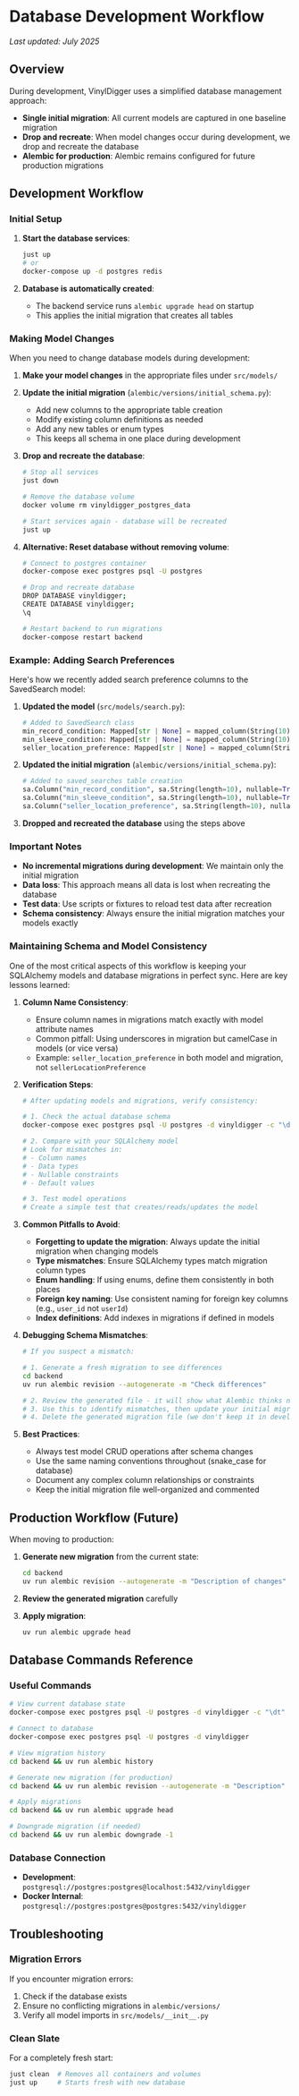 # Database Development Workflow

*Last updated: July 2025*

## Overview

During development, VinylDigger uses a simplified database management approach:
- **Single initial migration**: All current models are captured in one baseline migration
- **Drop and recreate**: When model changes occur during development, we drop and recreate the database
- **Alembic for production**: Alembic remains configured for future production migrations

## Development Workflow

### Initial Setup

1. **Start the database services**:
   ```bash
   just up
   # or
   docker-compose up -d postgres redis
   ```

2. **Database is automatically created**:
   - The backend service runs `alembic upgrade head` on startup
   - This applies the initial migration that creates all tables

### Making Model Changes

When you need to change database models during development:

1. **Make your model changes** in the appropriate files under `src/models/`

2. **Update the initial migration** (`alembic/versions/initial_schema.py`):
   - Add new columns to the appropriate table creation
   - Modify existing column definitions as needed
   - Add any new tables or enum types
   - This keeps all schema in one place during development

3. **Drop and recreate the database**:
   ```bash
   # Stop all services
   just down

   # Remove the database volume
   docker volume rm vinyldigger_postgres_data

   # Start services again - database will be recreated
   just up
   ```

3. **Alternative: Reset database without removing volume**:
   ```bash
   # Connect to postgres container
   docker-compose exec postgres psql -U postgres

   # Drop and recreate database
   DROP DATABASE vinyldigger;
   CREATE DATABASE vinyldigger;
   \q

   # Restart backend to run migrations
   docker-compose restart backend
   ```

### Example: Adding Search Preferences

Here's how we recently added search preference columns to the SavedSearch model:

1. **Updated the model** (`src/models/search.py`):
   ```python
   # Added to SavedSearch class
   min_record_condition: Mapped[str | None] = mapped_column(String(10), nullable=True)
   min_sleeve_condition: Mapped[str | None] = mapped_column(String(10), nullable=True)
   seller_location_preference: Mapped[str | None] = mapped_column(String(10), nullable=True)
   ```

2. **Updated the initial migration** (`alembic/versions/initial_schema.py`):
   ```python
   # Added to saved_searches table creation
   sa.Column("min_record_condition", sa.String(length=10), nullable=True),
   sa.Column("min_sleeve_condition", sa.String(length=10), nullable=True),
   sa.Column("seller_location_preference", sa.String(length=10), nullable=True),
   ```

3. **Dropped and recreated the database** using the steps above

### Important Notes

- **No incremental migrations during development**: We maintain only the initial migration
- **Data loss**: This approach means all data is lost when recreating the database
- **Test data**: Use scripts or fixtures to reload test data after recreation
- **Schema consistency**: Always ensure the initial migration matches your models exactly

### Maintaining Schema and Model Consistency

One of the most critical aspects of this workflow is keeping your SQLAlchemy models and database migrations in perfect sync. Here are key lessons learned:

1. **Column Name Consistency**:
   - Ensure column names in migrations match exactly with model attribute names
   - Common pitfall: Using underscores in migration but camelCase in models (or vice versa)
   - Example: `seller_location_preference` in both model and migration, not `sellerLocationPreference`

2. **Verification Steps**:
   ```bash
   # After updating models and migrations, verify consistency:

   # 1. Check the actual database schema
   docker-compose exec postgres psql -U postgres -d vinyldigger -c "\d+ table_name"

   # 2. Compare with your SQLAlchemy model
   # Look for mismatches in:
   # - Column names
   # - Data types
   # - Nullable constraints
   # - Default values

   # 3. Test model operations
   # Create a simple test that creates/reads/updates the model
   ```

3. **Common Pitfalls to Avoid**:
   - **Forgetting to update the migration**: Always update the initial migration when changing models
   - **Type mismatches**: Ensure SQLAlchemy types match migration column types
   - **Enum handling**: If using enums, define them consistently in both places
   - **Foreign key naming**: Use consistent naming for foreign key columns (e.g., `user_id` not `userId`)
   - **Index definitions**: Add indexes in migrations if defined in models

4. **Debugging Schema Mismatches**:
   ```bash
   # If you suspect a mismatch:

   # 1. Generate a fresh migration to see differences
   cd backend
   uv run alembic revision --autogenerate -m "Check differences"

   # 2. Review the generated file - it will show what Alembic thinks needs changing
   # 3. Use this to identify mismatches, then update your initial migration
   # 4. Delete the generated migration file (we don't keep it in development)
   ```

5. **Best Practices**:
   - Always test model CRUD operations after schema changes
   - Use the same naming conventions throughout (snake_case for database)
   - Document any complex column relationships or constraints
   - Keep the initial migration file well-organized and commented

## Production Workflow (Future)

When moving to production:

1. **Generate new migration** from the current state:
   ```bash
   cd backend
   uv run alembic revision --autogenerate -m "Description of changes"
   ```

2. **Review the generated migration** carefully

3. **Apply migration**:
   ```bash
   uv run alembic upgrade head
   ```

## Database Commands Reference

### Useful Commands

```bash
# View current database state
docker-compose exec postgres psql -U postgres -d vinyldigger -c "\dt"

# Connect to database
docker-compose exec postgres psql -U postgres -d vinyldigger

# View migration history
cd backend && uv run alembic history

# Generate new migration (for production)
cd backend && uv run alembic revision --autogenerate -m "Description"

# Apply migrations
cd backend && uv run alembic upgrade head

# Downgrade migration (if needed)
cd backend && uv run alembic downgrade -1
```

### Database Connection

- **Development**: `postgresql://postgres:postgres@localhost:5432/vinyldigger`
- **Docker Internal**: `postgresql://postgres:postgres@postgres:5432/vinyldigger`

## Troubleshooting

### Migration Errors

If you encounter migration errors:

1. Check if the database exists
2. Ensure no conflicting migrations in `alembic/versions/`
3. Verify all model imports in `src/models/__init__.py`

### Clean Slate

For a completely fresh start:
```bash
just clean  # Removes all containers and volumes
just up     # Starts fresh with new database
```
